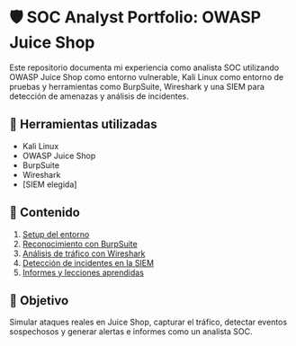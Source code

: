 # 🛡️ SOC Analyst Portfolio: OWASP Juice Shop

Este repositorio documenta mi experiencia como analista SOC utilizando OWASP Juice Shop como entorno vulnerable, Kali Linux como entorno de pruebas y herramientas como BurpSuite, Wireshark y una SIEM para detección de amenazas y análisis de incidentes.

## 🔧 Herramientas utilizadas
- Kali Linux
- OWASP Juice Shop
- BurpSuite
- Wireshark
- [SIEM elegida]

## 📁 Contenido

1. [Setup del entorno](setup/instalación_y_configuración.md)
2. [Reconocimiento con BurpSuite](reconocimiento/burpsuite_recon.md)
3. [Análisis de tráfico con Wireshark](análisis_tráfico/wireshark_logs.md)
4. [Detección de incidentes en la SIEM](detección_incidentes/siem_alertas.md)
5. [Informes y lecciones aprendidas](informes/)

## 📌 Objetivo
Simular ataques reales en Juice Shop, capturar el tráfico, detectar eventos sospechosos y generar alertas e informes como un analista SOC.
